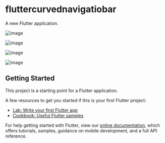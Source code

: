 # fluttercurvednavigatiobar

A new Flutter application.


![image](https://github.com/shahi5472/Flutter-Bottom-Curved-NavigationBar-With-Pages/blob/master/screenshot/Simulator%20Screen%20Shot%20-%20iPhone%208%20-%202020-04-28%20at%2005.34.12.png)

![image](https://github.com/shahi5472/Flutter-Bottom-Curved-NavigationBar-With-Pages/blob/master/screenshot/Simulator%20Screen%20Shot%20-%20iPhone%208%20-%202020-04-28%20at%2005.34.18.png)

![image](https://github.com/shahi5472/Flutter-Bottom-Curved-NavigationBar-With-Pages/blob/master/screenshot/Simulator%20Screen%20Shot%20-%20iPhone%208%20-%202020-04-28%20at%2005.34.19.png)

![image](https://github.com/shahi5472/Flutter-Bottom-Curved-NavigationBar-With-Pages/blob/master/screenshot/Simulator%20Screen%20Shot%20-%20iPhone%208%20-%202020-04-28%20at%2005.34.22.png)

## Getting Started

This project is a starting point for a Flutter application.

A few resources to get you started if this is your first Flutter project:

- [Lab: Write your first Flutter app](https://flutter.dev/docs/get-started/codelab)
- [Cookbook: Useful Flutter samples](https://flutter.dev/docs/cookbook)

For help getting started with Flutter, view our
[online documentation](https://flutter.dev/docs), which offers tutorials,
samples, guidance on mobile development, and a full API reference.
